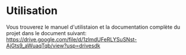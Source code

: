 # Utilisation
Vous trouverez le manuel d'utilistaion et la documentation complète du projet dans le document suivant:
https://drive.google.com/file/d/1zlmdUFeRLYSuSNst-AjGts9_aWuaqTqb/view?usp=drivesdk
